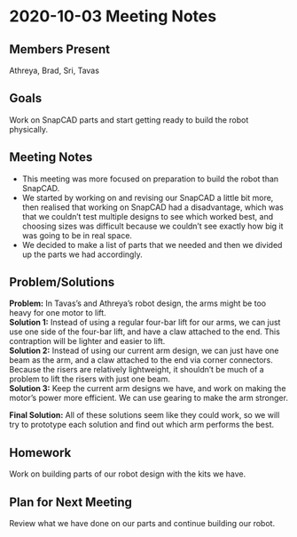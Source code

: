 # 2020-10-03 Meeting Notes

## Members Present  
Athreya, Brad, Sri, Tavas

## Goals

Work on SnapCAD parts and start getting ready to build the robot physically.


## Meeting Notes

- This meeting was more focused on preparation to build the robot than SnapCAD.
- We started by working on and revising our SnapCAD a little bit more, then realised that working on SnapCAD had a disadvantage, which was that we couldn’t test multiple designs to see which worked best, and choosing sizes was difficult because we couldn’t see exactly how big it was going to be in real space.
- We decided to make a list of parts that we needed and then we divided up the parts we had accordingly.

## Problem/Solutions 

**Problem:** In Tavas’s and Athreya’s robot design, the arms might be too heavy for one motor to lift.  
**Solution 1:** Instead of using a regular four-bar lift for our arms, we can just use one side of the four-bar lift, and have a claw attached to the end. This contraption will be lighter and easier to lift.  
**Solution 2:** Instead of using our current arm design, we can just have one beam as the arm, and a claw attached to the end via corner connectors. Because the risers are relatively lightweight, it shouldn’t be much of a problem to lift the risers with just one beam.  
**Solution 3:** Keep the current arm designs we have, and work on making the motor’s power more efficient. We can use gearing to make the arm stronger.

**Final Solution:** All of these solutions seem like they could work, so we will try to prototype each solution and find out which arm performs the best.

## Homework 

Work on building parts of our robot design with the kits we have.

## Plan for Next Meeting

Review what we have done on our parts and continue building our robot.
